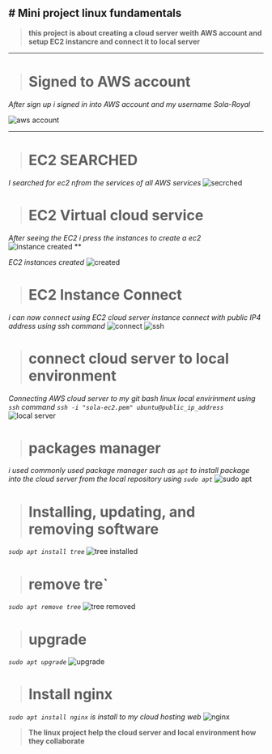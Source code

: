 **# Mini project linux fundamentals**
---

>**this project is about creating a cloud server weith AWS account and setup EC2 instancre and connect it to local server**

----
># **Signed to AWS account**

_After sign up i signed in into AWS account and my username Sola-Royal_

![aws account](./img/1.%20AWS%20ACCOUNT.jpg)


-----
># **EC2 SEARCHED**

_I searched for ec2 nfrom the services of all AWS services_
![secrched](./img/2.%20EC2%20INSTANCE.jpg)


># **EC2 Virtual cloud service**

_After seeing the EC2 i press the instances to create a ec2_
![instance created](./img/3.%20instancer.jpg)
**

_EC2 instances created_
![created](./img/4.%20ins%20created.jpg)


>#  **EC2 Instance Connect**
_i can now connect using EC2 cloud server instance connect with public IP4 address using ssh command_
![connect](./img/5.%20connect.jpg)
![ssh](./img/6.%20sssh%20conn.jpg)


>#  **connect cloud server to local environment**

_Connecting AWS cloud server to my git bash linux local envirinment using `ssh` command `ssh -i "sola-ec2.pem" ubuntu@public_ip_address`_
![local server](./img/7.%20connect%20git%20bash.jpg)

># packages manager
_i used commonly used package manager such as `apt` to install package into the cloud server from the local repository using `sudo apt`_
![sudo apt](./img/8,%20sudo%20update.jpg)

>#  **Installing, updating, and removing software**
_`sudp apt install tree`_
![tree installed](./img/9%20install%20tree.jpg)


># **remove tre`**
_`sudo apt remove tree`_
![tree removed](./img/10%20a....jpg)

># **upgrade**
_`sudo apt upgrade`_
![upgrade](./img/10%20gggg.jpg)

># **Install nginx**
_`sudo apt install nginx` is install to my cloud hosting web_
![nginx](./img/11%20ginx.jpg)


>**The linux project help the cloud server and local environment how they collaborate**